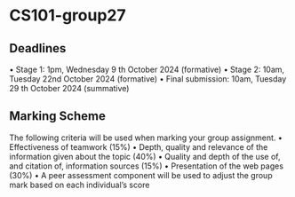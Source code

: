 # CS101-group27


## Deadlines
• Stage 1: 1pm, Wednesday 9
th October 2024 (formative)
• Stage 2: 10am, Tuesday 22nd October 2024 (formative)
• Final submission: 10am, Tuesday 29
th October 2024 (summative)


## Marking Scheme
The following criteria will be used when marking your group assignment.
• Effectiveness of teamwork (15%)
• Depth, quality and relevance of the information given about the topic (40%)
• Quality and depth of the use of, and citation of, information sources (15%)
• Presentation of the web pages (30%)
• A peer assessment component will be used to adjust the group mark based on each individual’s score

